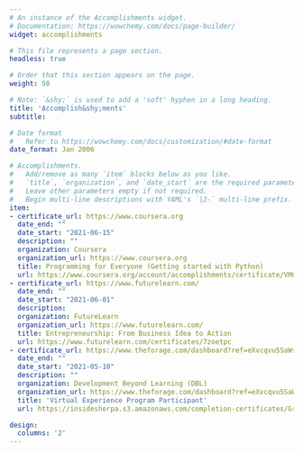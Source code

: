 ```yaml
---
# An instance of the Accomplishments widget.
# Documentation: https://wowchemy.com/docs/page-builder/
widget: accomplishments

# This file represents a page section.
headless: true

# Order that this section appears on the page.
weight: 50

# Note: `&shy;` is used to add a 'soft' hyphen in a long heading.
title: 'Accomplish&shy;ments'
subtitle:

# Date format
#   Refer to https://wowchemy.com/docs/customization/#date-format
date_format: Jan 2006

# Accomplishments.
#   Add/remove as many `item` blocks below as you like.
#   `title`, `organization`, and `date_start` are the required parameters.
#   Leave other parameters empty if not required.
#   Begin multi-line descriptions with YAML's `|2-` multi-line prefix.
item:
- certificate_url: https://www.coursera.org
  date_end: ""
  date_start: "2021-06-15"
  description: ""
  organization: Coursera
  organization_url: https://www.coursera.org
  title: Programming for Everyone (Getting started with Python)
  url: https://www.coursera.org/account/accomplishments/certificate/VMQV7E7K4Q25
- certificate_url: https://www.futurelearn.com/
  date_end: ""
  date_start: "2021-06-01"
  description: 
  organization: FutureLearn
  organization_url: https://www.futurelearn.com/
  title: Entrepreneurship: From Business Idea to Action
  url: https://www.futurelearn.com/certificates/7zoetpc
- certificate_url: https://www.theforage.com/dashboard?ref=eXvcqvu5SaWs4rcP9
  date_end: ""
  date_start: "2021-05-10"
  description: ""
  organization: Development Beyond Learning (DBL)
  organization_url: https://www.theforage.com/dashboard?ref=eXvcqvu5SaWs4rcP9
  title: 'Virtual Experience Program Participant'
  url: https://insidesherpa.s3.amazonaws.com/completion-certificates/GradConnection/DBL/FyHsGMRDmAGmmueBf_GradConnection/DBL_eXvcqvu5SaWs4rcP9_completion_certificate.pdf

design:
  columns: '2' 
---
```

